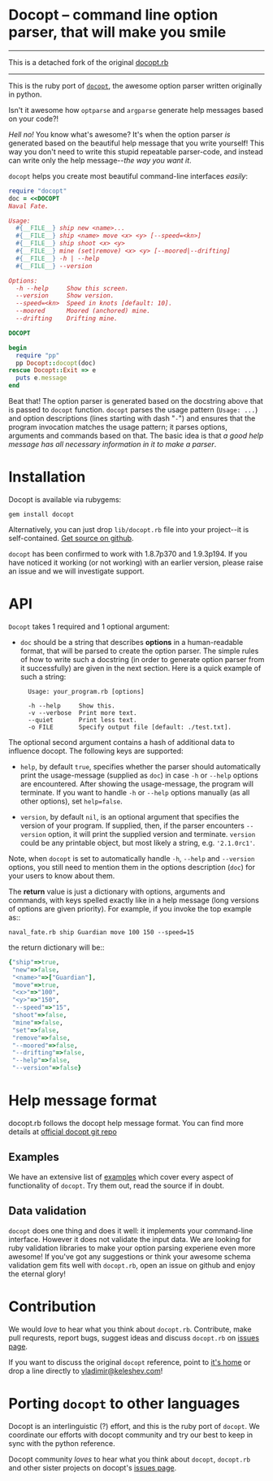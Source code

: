 Docopt – command line option parser, that will make you smile
===============================================================================

---

This is a detached fork of the original [docopt.rb](https://github.com/docopt/docopt.rb)

---

This is the ruby port of [`docopt`](https://github.com/docopt/docopt),
the awesome option parser written originally in python.

Isn't it awesome how `optparse` and `argparse` generate help messages
based on your code?!

*Hell no!*  You know what's awesome?  It's when the option parser *is* generated
based on the beautiful help message that you write yourself!  This way
you don't need to write this stupid repeatable parser-code, and instead can
write only the help message--*the way you want it*.

`docopt` helps you create most beautiful command-line interfaces *easily*:

```ruby
require "docopt"
doc = <<DOCOPT
Naval Fate.

Usage:
  #{__FILE__} ship new <name>...
  #{__FILE__} ship <name> move <x> <y> [--speed=<kn>]
  #{__FILE__} ship shoot <x> <y>
  #{__FILE__} mine (set|remove) <x> <y> [--moored|--drifting]
  #{__FILE__} -h | --help
  #{__FILE__} --version

Options:
  -h --help     Show this screen.
  --version     Show version.
  --speed=<kn>  Speed in knots [default: 10].
  --moored      Moored (anchored) mine.
  --drifting    Drifting mine.

DOCOPT

begin
  require "pp"
  pp Docopt::docopt(doc)
rescue Docopt::Exit => e
  puts e.message
end
```

Beat that! The option parser is generated based on the docstring above that is
passed to `docopt` function.  `docopt` parses the usage pattern
(`Usage: ...`) and option descriptions (lines starting with dash "`-`") and
ensures that the program invocation matches the usage pattern; it parses
options, arguments and commands based on that. The basic idea is that
*a good help message has all necessary information in it to make a parser*.

Installation
===============================================================================

Docopt is available via rubygems:

    gem install docopt

Alternatively, you can just drop `lib/docopt.rb` file into your project--it is
self-contained. [Get source on github](http://github.com/docopt/docopt.rb).

`docopt` has been confirmed to work with 1.8.7p370 and 1.9.3p194. If you have
noticed it working (or not working) with an earlier version, please raise an
issue and we will investigate support.

API
===============================================================================

`Docopt` takes 1 required and 1 optional argument:

- `doc` should be a string that
describes **options** in a human-readable format, that will be parsed to create
the option parser.  The simple rules of how to write such a docstring
(in order to generate option parser from it successfully) are given in the next
section. Here is a quick example of such a string:

        Usage: your_program.rb [options]

        -h --help     Show this.
        -v --verbose  Print more text.
        --quiet       Print less text.
        -o FILE       Specify output file [default: ./test.txt].


The optional second argument contains a hash of additional data to influence
docopt. The following keys are supported: 

- `help`, by default `true`, specifies whether the parser should automatically
print the usage-message (supplied as `doc`) in case `-h` or `--help` options
are encountered. After showing the usage-message, the program will terminate.
If you want to handle `-h` or `--help` options manually (as all other options),
set `help=false`.

- `version`, by default `nil`, is an optional argument that specifies the
version of your program. If supplied, then, if the parser encounters
`--version` option, it will print the supplied version and terminate.
`version` could be any printable object, but most likely a string,
e.g. `'2.1.0rc1'`.

Note, when `docopt` is set to automatically handle `-h`, `--help` and
`--version` options, you still need to mention them in the options description
(`doc`) for your users to know about them.

The **return** value is just a dictionary with options, arguments and commands,
with keys spelled exactly like in a help message
(long versions of options are given priority). For example, if you invoke
the top example as::

    naval_fate.rb ship Guardian move 100 150 --speed=15

the return dictionary will be::

```ruby
{"ship"=>true,
 "new"=>false,
 "<name>"=>["Guardian"],
 "move"=>true,
 "<x>"=>"100",
 "<y>"=>"150",
 "--speed"=>"15",
 "shoot"=>false,
 "mine"=>false,
 "set"=>false,
 "remove"=>false,
 "--moored"=>false,
 "--drifting"=>false,
 "--help"=>false,
 "--version"=>false}
```

Help message format
===============================================================================

docopt.rb follows the docopt help message format.
You can find more details at
[official docopt git repo](https://github.com/docopt/docopt#help-message-format)


Examples
-------------------------------------------------------------------------------

We have an extensive list of
[examples](https://github.com/docopt/docopt.rb/tree/master/examples)
which cover every aspect of functionality of `docopt`.  Try them out,
read the source if in doubt.

Data validation
-------------------------------------------------------------------------------

`docopt` does one thing and does it well: it implements your command-line
interface.  However it does not validate the input data.  We are looking
for ruby validation libraries to make your option parsing experiene
even more awesome!
If you've got any suggestions or think your awesome schema validation gem
fits well with `docopt.rb`, open an issue on github and enjoy the eternal glory!

Contribution
===============================================================================

We would *love* to hear what you think about `docopt.rb`.
Contribute, make pull requrests, report bugs, suggest ideas and discuss
`docopt.rb` on
[issues page](http://github.com/docopt/docopt.rb/issues).

If you want to discuss the original `docopt` reference,
point to [it's home](http://github.com/docopt/docopt) or
drop a line directly to vladimir@keleshev.com!

Porting `docopt` to other languages
===============================================================================

Docopt is an interlinguistic (?) effort,
and this is the ruby port of `docopt`.
We coordinate our efforts with docopt community and try our best to
keep in sync with the python reference.

Docopt community *loves* to hear what you think about `docopt`, `docopt.rb`
and other sister projects on docopt's
[issues page](http://github.com/docopt/docopt/issues).